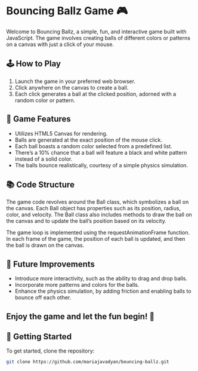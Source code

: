 # Bouncing Ballz Game 🎮

Welcome to Bouncing Ballz, a simple, fun, and interactive game built with JavaScript. The game involves creating balls of different colors or patterns on a canvas with just a click of your mouse.

## 🕹️ How to Play

1. Launch the game in your preferred web browser.
2. Click anywhere on the canvas to create a ball.
3. Each click generates a ball at the clicked position, adorned with a random color or pattern.

## 🌟 Game Features

- Utilizes HTML5 Canvas for rendering.
- Balls are generated at the exact position of the mouse click.
- Each ball boasts a random color selected from a predefined list.
- There’s a 10% chance that a ball will feature a black and white pattern instead of a solid color.
- The balls bounce realistically, courtesy of a simple physics simulation.

## 📚 Code Structure

The game code revolves around the Ball class, which symbolizes a ball on the canvas. Each Ball object has properties such as its position, radius, color, and velocity. The Ball class also includes methods to draw the ball on the canvas and to update the ball’s position based on its velocity.

The game loop is implemented using the requestAnimationFrame function. In each frame of the game, the position of each ball is updated, and then the ball is drawn on the canvas.

## 🚀 Future Improvements

- Introduce more interactivity, such as the ability to drag and drop balls.
- Incorporate more patterns and colors for the balls.
- Enhance the physics simulation, by adding friction and enabling balls to bounce off each other.

## Enjoy the game and let the fun begin! 🎉

## 🏁 Getting Started

To get started, clone the repository:

```bash
git clone https://github.com/mariajavadyan/bouncing-ballz.git
```
